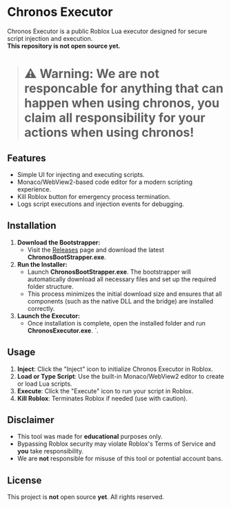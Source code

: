 # Chronos Executor

Chronos Executor is a public Roblox Lua executor designed for secure script injection and execution.  
**This repository is not open source yet.**

> # **⚠️ Warning:** **We** are not responcable for anything that can happen when using chronos, **you** claim **all** responsibility for your actions when using chronos!


## Features
- Simple UI for injecting and executing scripts.
- Monaco/WebView2-based code editor for a modern scripting experience.
- Kill Roblox button for emergency process termination.
- Logs script executions and injection events for debugging.

## Installation
1. **Download the Bootstrapper:**
   - Visit the [Releases](https://discord.gg/vRsb8sUGUb) page and download the latest **ChronosBootStrapper.exe**.
2. **Run the Installer:**
   - Launch **ChronosBootStrapper.exe**. The bootstrapper will automatically download all necessary files and set up the required folder structure.
   - This process minimizes the initial download size and ensures that all components (such as the native DLL and the bridge) are installed correctly.
3. **Launch the Executor:**
   - Once installation is complete, open the installed folder and run **ChronosExecutor.exe**.
`.

## Usage
1. **Inject**: Click the "Inject" icon to initialize Chronos Executor in Roblox.
2. **Load or Type Script**: Use the built-in Monaco/WebView2 editor to create or load Lua scripts.
3. **Execute**: Click the "Execute" icon to run your script in Roblox.
4. **Kill Roblox**: Terminates Roblox if needed (use with caution).

## Disclaimer
- This tool was made for **educational** purposes only.
- Bypassing Roblox security may violate Roblox's Terms of Service and **you** take responsibility.
- We are **not** responsible for misuse of this tool or potential account bans.

## License
This project is **not** open source **yet**. All rights reserved.
